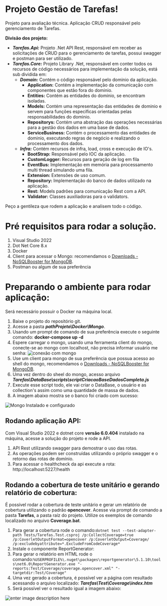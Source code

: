 # Projeto Gestão de Tarefas!

Projeto para avaliação técnica. 
Aplicação CRUD responsável pelo gerenciamento de Tarefas.

**Divisão dos projeto:**
-   ***Tarefas.Api:*** Projeto .Net API Rest, responsável em receber as solicitações de CRUD para o gerenciamento de tarefas, possui swagger e postman para ser utilizado.
-   ***Tarefas.Core:*** Projeto Library .Net, responsável em conter todos os recursos de código necessários para implementação da solução, está sub dividida em:
    -   ***Domain:***  Contém o código responsável pelo dominio da aplicação.
        -   **Application:** Contém a implementação da comunicação com componentes que estão fora do dominio.
        -   **Entities:** Contém as entidades do dominio, se encontram isoladas.
        -   **Models:** Contém uma representação das entidades de dominio e servem para funções específicas orientadas pelas responsabilidades do dominio.
        -   **Repositorys:** Contém uma abstração das operações necessárias para a gestão dos dados em uma base de dados.
        -   **ServiceBusiness:** Contém o processamento das entidades de dominio, executando regras de negócio e realizando o processamento dos dados.
    -   ***Infra:*** Contém recursos de infra, load, cross e execução de IO's.
        -   **BootStrap:** Responsável pelo IOC da aplicação.
        -   **CustomLogger:** Recursos para geração de log em fila
        -   **EventBus:** Implementação em memória para processamento multi thread simulando uma fila.
        -   **Extension:** Extensões de uso comum.
        -   **Repository:** Implementação do banco de dados utilizado na aplicação.
        -   **Rest:** Models padrões para comunicação Rest com a API.
        -   **Validator:** Classes auxiliadoras para o validators.

Peço a gentileza que rodem a aplicação e analisem todo o código.

# Pré requisitos para rodar a solução.
1.  Visual Studio 2022
2.  Dot Net Core 8.x
3.  Docker
4.  Client para acessar o Mongo: recomendamos o [Downloads - NoSQLBooster for MongoDB](https://nosqlbooster.com/downloads).
5.  Postman ou algum de sua preferência


# Preparando o ambiente para rodar aplicação:

Será necessário possuir o Docker na máquina local.

 1. Baixe o projeto do repositório git.
 2. Acesse a pasta ***pathProjeto\Docker\Mongo***.
 3. Usando um prompt de comando de sua preferência execute o seguinte comando: **docker-compose up -d**
 4. Espere carregar o mongo, usando uma ferramenta client do mongo, conecte-se ao mongo com localhost, não precisa informar usuário me senha:
 ![conexão com mongo](https://github.com/rodrigoSilvestreMoraes/tarefas/imagens/mongo_conexao.png)
 5. Use um client para mongo de sua preferência que possua acesso ao shell do mongo, recomendamos o [Downloads - NoSQLBooster for MongoDB](https://nosqlbooster.com/downloads).
 6. Uma vez dentro do sheel do mongo, acesso arquivo ***Tarefas\DataBase\scripts\scriptCriacaoBaseDadosCompleta.js***
 7. Execute esse script todo, ele vai criar o DataBase, o usuário e as collection's assim como uma quantidade de massa de dados.
 8. A imagem abaixo mostra se o banco foi criado com sucesso:
 
![Mongo Instalado e configurado](https://github.com/rodrigoSilvestreMoraes/tarefas/blob/main/mongo_2.png)
 

## Rodando aplicação API:

Com Visual Studio 2022 e dotnet core **versão 6.0.404** instalado na máquina, acesse a solução do projeto e rode a API.

 1. API Rest utilizando swagger para demostrar o uso das rotas.
 2. As operações podem ser construídas utilizando o próprio swagger e o retorno das rotas de domínio. 
 3. Para acessar o healthcheck da api execute a rota: http://localhost:5227/health

## Rodando a cobertura de teste unitário e gerando relatório de cobertura:

É possível rodar a cobertura de teste unitário e gerar um relatório de cobertura utilizando o padrão **opencover**.
Acesse via prompt de comando a pasta **Tarefas**, a pasta raíz do projeto.
Utilize os exemplos de comando localizado no arquivo **Coverage.bat**.

 1. Para gerar a cobertura rode o comando:`dotnet test --test-adapter-path Tests/Tarefas.Test.csproj /p:CollectCoverage=true /p:CoverletOutputFormat=opencover /p:CoverletOutput=Coverage/ /p:excludebyattribute=*.ExcludeFromCodeCoverage*`
 2. Instale o componente ReportGenerator: 
 2. Para gerar o relatório em HTML rode o comando:`%USERPROFILE%\.nuget\packages\reportgenerator\5.1.10\tools\net6.0\ReportGenerator.exe "-reports:Test/Coverage/coverage.opencover.xml" "-targetdir:Test/Coverage"`
 3. Uma vez gerado a cobertura, é possível ver a página com resultado acessando o arquivo localizado: ***Tarefas\Test\Coverage\index.htm***
 4. Será possível ver o resultado igual a imagem abaixo:  
 
 ![enter image description here](https://github.com/rodrigoSilvestreMoraes/tarefas/blob/main/mongo_3.png)
